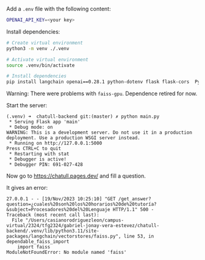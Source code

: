 Add a `.env` file with the following content:

``` bash
OPENAI_API_KEY=<your key>
```

Install dependencies:

``` bash
# Create virtual environment
python3 -m venv ./.venv

# Activate virtual environment
source .venv/bin/activate

# Install dependencies
pip install langchain openai==0.28.1 python-dotenv flask flask-cors  PyPDF2 tiktoken 
```

Warning: There were problems with `faiss-gpu`. Dependence retired for now. 

Start the server:

```
(.venv) ➜  chatull-backend git:(master) ✗ python main.py 
 * Serving Flask app 'main'
 * Debug mode: on
WARNING: This is a development server. Do not use it in a production deployment. Use a production WSGI server instead.
 * Running on http://127.0.0.1:5000
Press CTRL+C to quit
 * Restarting with stat
 * Debugger is active!
 * Debugger PIN: 691-027-428
```

Now go to <https://chatull.pages.dev/> and fill a question.

It gives an error:

```
27.0.0.1 - - [19/Nov/2023 10:25:10] "GET /get_answer?question=¿cuales%20son%20los%20horarios%20de%20tutoría?&subject=Procesadores%20del%20Lenguaje HTTP/1.1" 500 -
Traceback (most recent call last):
  File "/Users/casianorodriguezleon/campus-virtual/2324/tfg2324/gabriel-jonay-vera-estevez/chatull-backend/.venv/lib/python3.11/site-packages/langchain/vectorstores/faiss.py", line 53, in dependable_faiss_import
    import faiss
ModuleNotFoundError: No module named 'faiss'
```